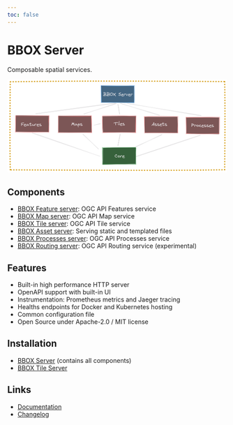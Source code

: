```yaml
---
toc: false
---
```


# BBOX Server

Composable spatial services.

![bbox-services](bbox-services.png)

## Components

* [BBOX Feature server](docs/feature-server/): OGC API Features service
* [BBOX Map server](docs/map-server/): OGC API Map service
* [BBOX Tile server](docs/tile-server/): OGC API Tile service
* [BBOX Asset server](docs/asset-server/): Serving static and templated files
* [BBOX Processes server](docs/processes-server/): OGC API Processes service
* [BBOX Routing server](docs/routing-server/): OGC API Routing service (experimental)

## Features

* Built-in high performance HTTP server
* OpenAPI support with built-in UI
* Instrumentation: Prometheus metrics and Jaeger tracing
* Healths endpoints for Docker and Kubernetes hosting
* Common configuration file
* Open Source under Apache-2.0 / MIT license

## Installation

* [BBOX Server](docs/installation/) (contains all components)
* [BBOX Tile Server](docs/tile-server/installation/)

## Links

* [Documentation](docs)
* [Changelog](https://github.com/bbox-services/bbox/blob/main/CHANGELOG.md)

